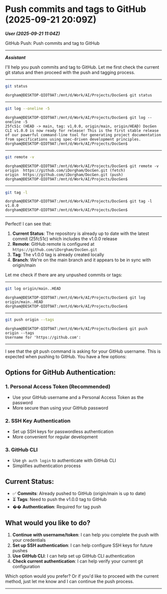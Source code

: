 <!-- Generated by SpecStory -->

# Push commits and tags to GitHub (2025-09-21 20:09Z)

_**User (2025-09-21 11:04Z)**_

GitHub Push: Push commits and tag to GitHub

---

_**Assistant**_

I'll help you push commits and tag to GitHub. Let me first check the current git status and then proceed with the push and tagging process.


---

```bash
git status
```

```
dorgham@DESKTOP-QIOT9AT:/mnt/d/Work/AI/Projects/DocGen$ git status
```

---

```bash
git log --oneline -5
```

```
dorgham@DESKTOP-QIOT9AT:/mnt/d/Work/AI/Projects/DocGen$ git log --oneline -5
25fc51c (HEAD -> main, tag: v1.0.0, origin/main, origin/HEAD) DocGen CLI v1.0.0 is now ready for release! This is the first stable release of our powerful command-line tool for generating project documentation from specifications using spec-driven development principles.
dorgham@DESKTOP-QIOT9AT:/mnt/d/Work/AI/Projects/DocGen$
```

---

```bash
git remote -v
```

```
dorgham@DESKTOP-QIOT9AT:/mnt/d/Work/AI/Projects/DocGen$ git remote -v
origin  https://github.com/iDorgham/DocGen.git (fetch)
origin  https://github.com/iDorgham/DocGen.git (push)
dorgham@DESKTOP-QIOT9AT:/mnt/d/Work/AI/Projects/DocGen$
```

---

```bash
git tag -l
```

```
dorgham@DESKTOP-QIOT9AT:/mnt/d/Work/AI/Projects/DocGen$ git tag -l
v1.0.0
dorgham@DESKTOP-QIOT9AT:/mnt/d/Work/AI/Projects/DocGen$
```

---

Perfect! I can see that:

1. **Current Status**: The repository is already up to date with the latest commit (25fc51c) which includes the v1.0.0 release
2. **Remote**: GitHub remote is configured at `https://github.com/iDorgham/DocGen.git`
3. **Tag**: The v1.0.0 tag is already created locally
4. **Branch**: We're on the main branch and it appears to be in sync with origin/main

Let me check if there are any unpushed commits or tags:


---

```bash
git log origin/main..HEAD
```

```
dorgham@DESKTOP-QIOT9AT:/mnt/d/Work/AI/Projects/DocGen$ git log origin/main..HEAD
dorgham@DESKTOP-QIOT9AT:/mnt/d/Work/AI/Projects/DocGen$
```

---

```bash
git push origin --tags
```

```
dorgham@DESKTOP-QIOT9AT:/mnt/d/Work/AI/Projects/DocGen$ git push origin --tags
Username for 'https://github.com': 
```

---

I see that the git push command is asking for your GitHub username. This is expected when pushing to GitHub. You have a few options:

## Options for GitHub Authentication:

### 1. **Personal Access Token (Recommended)**
- Use your GitHub username and a Personal Access Token as the password
- More secure than using your GitHub password

### 2. **SSH Key Authentication**
- Set up SSH keys for passwordless authentication
- More convenient for regular development

### 3. **GitHub CLI**
- Use `gh auth login` to authenticate with GitHub CLI
- Simplifies authentication process

## Current Status:
- ✅ **Commits**: Already pushed to GitHub (origin/main is up to date)
- ⏳ **Tags**: Need to push the v1.0.0 tag to GitHub
- �� **Authentication**: Required for tag push

## What would you like to do?

1. **Continue with username/token**: I can help you complete the push with your credentials
2. **Set up SSH authentication**: I can help configure SSH keys for future pushes
3. **Use GitHub CLI**: I can help set up GitHub CLI authentication
4. **Check current authentication**: I can help verify your current git configuration

Which option would you prefer? Or if you'd like to proceed with the current method, just let me know and I can continue the push process.

---

